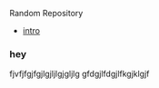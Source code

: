 Random Repository
* [intro](#hey)


































### hey
fjvfjfgjfgjlgjljlgjgljlg
gfdgjlfdgjlfkgjklgjf

